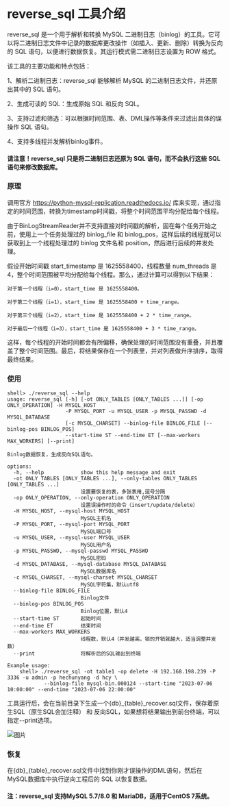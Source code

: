 # reverse_sql 工具介绍
reverse_sql 是一个用于解析和转换 MySQL 二进制日志（binlog）的工具。它可以将二进制日志文件中记录的数据库更改操作（如插入、更新、删除）转换为反向的 SQL 语句，以便进行数据恢复。其运行模式需二进制日志设置为 ROW 格式。

该工具的主要功能和特点包括：

1、解析二进制日志：reverse_sql 能够解析 MySQL 的二进制日志文件，并还原出其中的 SQL 语句。

2、生成可读的 SQL：生成原始 SQL 和反向 SQL。

3、支持过滤和筛选：可以根据时间范围、表、DML操作等条件来过滤出具体的误操作 SQL 语句。

4、支持多线程并发解析binlog事件。

#### 请注意！reverse_sql 只是将二进制日志还原为 SQL 语句，而不会执行这些 SQL 语句来修改数据库。

### 原理

调用官方 https://python-mysql-replication.readthedocs.io/ 库来实现，通过指定的时间范围，转换为timestamp时间戳，将整个时间范围平均分配给每个线程。

由于BinLogStreamReader并不支持直接对时间戳的解析，固在每个任务开始之前，使用上一个任务处理过的 binlog_file 和 binlog_pos，这样后续的线程就可以获取到上一个线程处理过的 binlog 文件名和 position，然后进行后续的并发处理。

假设开始时间戳 start_timestamp 是 1625558400，线程数量 num_threads 是 4，整个时间范围被平均分配给每个线程。那么，通过计算可以得到以下结果：

    对于第一个线程（i=0），start_time 是 1625558400。
    
    对于第二个线程（i=1），start_time 是 1625558400 + time_range。
    
    对于第三个线程（i=2），start_time 是 1625558400 + 2 * time_range。
    
    对于最后一个线程（i=3），start_time 是 1625558400 + 3 * time_range。
    
这样，每个线程的开始时间都会有所偏移，确保处理的时间范围没有重叠，并且覆盖了整个时间范围。最后，将结果保存在一个列表里，并对列表做升序排序，取得最终结果。

### 使用
```
shell> ./reverse_sql --help
usage: reverse_sql [-h] [-ot ONLY_TABLES [ONLY_TABLES ...]] [-op ONLY_OPERATION] -H MYSQL_HOST
                   -P MYSQL_PORT -u MYSQL_USER -p MYSQL_PASSWD -d MYSQL_DATABASE
                   [-c MYSQL_CHARSET] --binlog-file BINLOG_FILE [--binlog-pos BINLOG_POS]
                   --start-time ST --end-time ET [--max-workers MAX_WORKERS] [--print]

Binlog数据恢复，生成反向SQL语句。

options:
  -h, --help            show this help message and exit
  -ot ONLY_TABLES [ONLY_TABLES ...], --only-tables ONLY_TABLES [ONLY_TABLES ...]
                        设置要恢复的表，多张表用,逗号分隔
  -op ONLY_OPERATION, --only-operation ONLY_OPERATION
                        设置误操作时的命令（insert/update/delete）
  -H MYSQL_HOST, --mysql-host MYSQL_HOST
                        MySQL主机名
  -P MYSQL_PORT, --mysql-port MYSQL_PORT
                        MySQL端口号
  -u MYSQL_USER, --mysql-user MYSQL_USER
                        MySQL用户名
  -p MYSQL_PASSWD, --mysql-passwd MYSQL_PASSWD
                        MySQL密码
  -d MYSQL_DATABASE, --mysql-database MYSQL_DATABASE
                        MySQL数据库名
  -c MYSQL_CHARSET, --mysql-charset MYSQL_CHARSET
                        MySQL字符集，默认utf8
  --binlog-file BINLOG_FILE
                        Binlog文件
  --binlog-pos BINLOG_POS
                        Binlog位置，默认4
  --start-time ST       起始时间
  --end-time ET         结束时间
  --max-workers MAX_WORKERS
                        线程数，默认4（并发越高，锁的开销就越大，适当调整并发数）
  --print               将解析后的SQL输出到终端

Example usage:
    shell> ./reverse_sql -ot table1 -op delete -H 192.168.198.239 -P 3336 -u admin -p hechunyang -d hcy \
            --binlog-file mysql-bin.000124 --start-time "2023-07-06 10:00:00" --end-time "2023-07-06 22:00:00" 
```

工具运行后，会在当前目录下生成一个{db}_{table}_recover.sql文件，保存着原生SQL（原生SQL会加注释） 和 反向SQL，如果想将结果输出到前台终端，可以指定--print选项。

![图片](https://github.com/hcymysql/reverse_sql/assets/19261879/b06528a6-fbff-4e00-8adf-0cba19737d66)

### 恢复

在{db}_{table}_recover.sql文件中找到你刚才误操作的DML语句，然后在MySQL数据库中执行逆向工程后的 SQL 以恢复数据。

#### 注：reverse_sql 支持MySQL 5.7/8.0 和 MariaDB，适用于CentOS 7系统。


